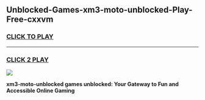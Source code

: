 
## Unblocked-Games-xm3-moto-unblocked-Play-Free-cxxvm
<h3>
<a href="https://premium76.site?title=xm3-moto-unblocked&ref=12A">CLICK TO PLAY</a></h3>
<hr>

<h3>
<a href="https://premium76.site?title=xm3-moto-unblocked&ref=12A">CLICK 2 PLAY</a>
  
</h3>

<a href="https://premium76.site?title=xm3-moto-unblocked&ref=12A"><img src="https://clearcache.store/games.png"></a>


**xm3-moto-unblocked games unblocked: Your Gateway to Fun and Accessible Online Gaming**
